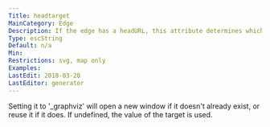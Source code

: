 ```yaml
---
Title: headtarget
MainCategory: Edge
Description: If the edge has a headURL, this attribute determines which window of the browser is used for the URL.
Type: escString
Default: n/a
Min: 
Restrictions: svg, map only
Examples: 
LastEdit: 2018-03-28
LastEditor: generator
---
```


Setting it to '_graphviz' will open a new window if it doesn't already exist, or reuse it if it does. If undefined, the value of the target is used.

